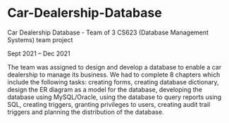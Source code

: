 # Car-Dealership-Database

Car Dealership Database - Team of 3  CS623 (Database Management Systems) team project 

Sept 2021 – Dec 2021  

The team was assigned to design and develop a database to enable a car dealership to manage its business.  We had to complete 8 chapters which include the following tasks: creating forms, creating database dictionary, design the ER diagram as a model for the database, developing the database using MySQL/Oracle, using the database to query reports using SQL, creating triggers, granting privileges to users, creating audit trail triggers and planning the distribution of the database.
